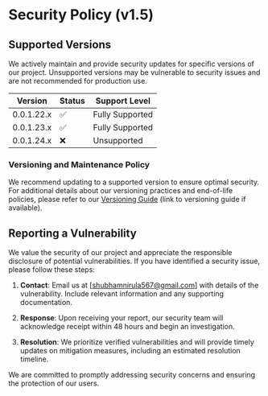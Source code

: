 # Security Policy (v1.5)

## Supported Versions

We actively maintain and provide security updates for specific versions of our project. Unsupported versions may be vulnerable to security issues and are not recommended for production use.

| Version    | Status               | Support Level            |
|------------|-----------------------|--------------------------|
| 0.0.1.22.x | :white_check_mark:    | Fully Supported          |
| 0.0.1.23.x | :white_check_mark:    | Fully Supported          |
| 0.0.1.24.x | :x:                   | Unsupported              |

### Versioning and Maintenance Policy

We recommend updating to a supported version to ensure optimal security. For additional details about our versioning practices and end-of-life policies, please refer to our [Versioning Guide](#) (link to versioning guide if available).

## Reporting a Vulnerability

We value the security of our project and appreciate the responsible disclosure of potential vulnerabilities. If you have identified a security issue, please follow these steps:

1. **Contact**: Email us at [shubhamnirula567@gmail.com] with details of the vulnerability. Include relevant information and any supporting documentation.

2. **Response**: Upon receiving your report, our security team will acknowledge receipt within 48 hours and begin an investigation.

3. **Resolution**: We prioritize verified vulnerabilities and will provide timely updates on mitigation measures, including an estimated resolution timeline.

We are committed to promptly addressing security concerns and ensuring the protection of our users.
